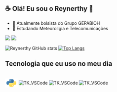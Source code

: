 ## ☕ Olá! Eu sou o Reynerthy 👋

- 🔭 Atualmente bolsista do Grupo GEPABIOH
- 🌱 Estudando Meteoroligia e Telecomunicações
 
<div> 
  <a href="https://www.instagram.com/reynerthy" target="_blank"><img src="https://img.shields.io/badge/-Instagram-%23E4405F?style=for-the-badge&logo=instagram&logoColor=white" target="_blank"></a>
 	<a href = "mailto:reynerthy@gmail.com"><img src="https://img.shields.io/badge/-Gmail-%23333?style=for-the-badge&logo=gmail&logoColor=white" target="_blank"></a> 
</div>

![Reynerthy GitHub stats](https://github-readme-stats.vercel.app/api?username=Reynerthy&show_icons=true&theme=dracula)
[![Top Langs](https://github-readme-stats.vercel.app/api/top-langs/?username=Reynerthy)](https://github.com/anuraghazra/github-readme-stats)

## Tecnologia que eu uso no meu dia

<div style="display: inline_block"><br/>
     <img align="center" alt="T_-Python" height="30" width="40" src="https://raw.githubusercontent.com/devicons/devicon/master/icons/python/python-original.svg">
    <img align="center" alt="TK_VSCode" src="https://img.shields.io/badge/Visual_Studio_Code-0078D4?style=for-the-badge&logo=visual%20studio%20code&logoColor=white"/>
    <img align="center" alt="TK_VSCode" src="https://img.shields.io/badge/Overleaf-47A141?style=for-the-badge&logo=Overleaf&logoColor=white"/>
    <img align="center" alt="TK_VSCode" src="https://img.shields.io/badge/Duolingo-58CC02?style=for-the-badge&logo=Duolingo&logoColor=white"/>
</div>
